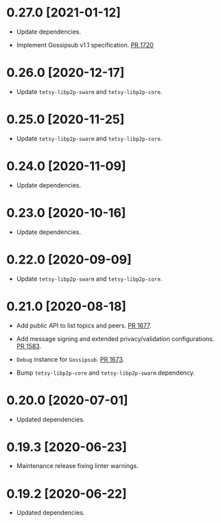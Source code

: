 # 0.27.0 [2021-01-12]

- Update dependencies.

- Implement Gossipsub v1.1 specification.
  [PR 1720](https://github.com/tetcoin/tetsy-libp2p/pull/1720)

# 0.26.0 [2020-12-17]

- Update `tetsy-libp2p-swarm` and `tetsy-libp2p-core`.

# 0.25.0 [2020-11-25]

- Update `tetsy-libp2p-swarm` and `tetsy-libp2p-core`.

# 0.24.0 [2020-11-09]

- Update dependencies.

# 0.23.0 [2020-10-16]

- Update dependencies.

# 0.22.0 [2020-09-09]

- Update `tetsy-libp2p-swarm` and `tetsy-libp2p-core`.

# 0.21.0 [2020-08-18]

- Add public API to list topics and peers. [PR 1677](https://github.com/tetcoin/tetsy-libp2p/pull/1677).

- Add message signing and extended privacy/validation configurations. [PR 1583](https://github.com/tetcoin/tetsy-libp2p/pull/1583).

- `Debug` instance for `Gossipsub`. [PR 1673](https://github.com/tetcoin/tetsy-libp2p/pull/1673).

- Bump `tetsy-libp2p-core` and `tetsy-libp2p-swarm` dependency.

# 0.20.0 [2020-07-01]

- Updated dependencies.

# 0.19.3 [2020-06-23]

- Maintenance release fixing linter warnings.

# 0.19.2 [2020-06-22]

- Updated dependencies.

